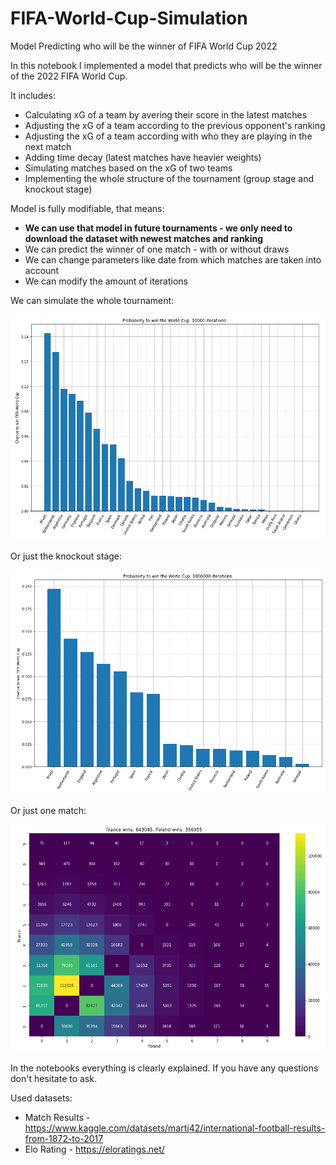 # FIFA-World-Cup-Simulation
Model Predicting who will be the winner of FIFA World Cup 2022 

In this notebook I implemented a model that predicts who will be the winner of the 2022 FIFA World Cup.

It includes:
* Calculating xG of a team by avering their score in the latest matches
* Adjusting the xG of a team according to the previous opponent's ranking
* Adjusting the xG of a team according with who they are playing in the next match
* Adding time decay (latest matches have heavier weights)
* Simulating matches based on the xG of two teams
* Implementing the whole structure of the tournament (group stage and knockout stage)

Model is fully modifiable, that means:
* <b>We can use that model in future tournaments - we only need to download the dataset with newest matches and ranking</b>
* We can predict the winner of one match - with or without draws
* We can change parameters like date from which matches are taken into account
* We can modify the amount of iterations

We can simulate the whole tournament:

![alt text](https://raw.githubusercontent.com/mackurzawa/FIFA-World-Cup-Simulation/main/Probabilities%20of%20winning%20-%20whole%20tournamentPNG.PNG)

Or just the knockout stage:

![alt text](https://raw.githubusercontent.com/mackurzawa/FIFA-World-Cup-Simulation/main/Probabilities%20of%20winning%20-%20knockout%20stage.PNG)

Or just one match:

![alt text](https://raw.githubusercontent.com/mackurzawa/FIFA-World-Cup-Simulation/main/Predicting%20who%20wins%20-%20Poland%20vs%20France.PNG)

In the notebooks everything is clearly explained. If you have any questions don't hesitate to ask.

Used datasets:
* Match Results - https://www.kaggle.com/datasets/martj42/international-football-results-from-1872-to-2017
* Elo Rating - https://eloratings.net/
